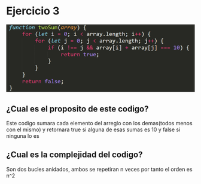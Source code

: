 # Ejercicio 3

![](ejercicio3.png)

## ¿Cual es el proposito de este codigo?
Este codigo sumara cada elemento del arreglo con los demas(todos menos con el mismo) y retornara true si alguna de esas sumas es 10 y false si ninguna lo es

## ¿Cual es la complejidad del codigo?
Son dos bucles anidados, ambos se repetiran n veces por tanto el orden es n^2
